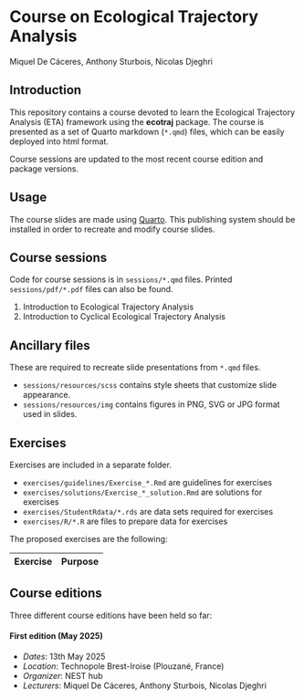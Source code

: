 Course on Ecological Trajectory Analysis
================
Miquel De Cáceres, Anthony Sturbois, Nicolas Djeghri

## Introduction

This repository contains a course devoted to learn the Ecological
Trajectory Analysis (ETA) framework using the **ecotraj** package. The
course is presented as a set of Quarto markdown (`*.qmd`) files, which
can be easily deployed into html format.

Course sessions are updated to the most recent course edition and
package versions.

## Usage

The course slides are made using [Quarto](https://quarto.org/). This
publishing system should be installed in order to recreate and modify
course slides.

## Course sessions

Code for course sessions is in `sessions/*.qmd` files. Printed
`sessions/pdf/*.pdf` files can also be found.

1.  Introduction to Ecological Trajectory Analysis
2.  Introduction to Cyclical Ecological Trajectory Analysis

## Ancillary files

These are required to recreate slide presentations from `*.qmd` files.

- `sessions/resources/scss` contains style sheets that customize slide
  appearance.
- `sessions/resources/img` contains figures in PNG, SVG or JPG format
  used in slides.

## Exercises

Exercises are included in a separate folder.

- `exercises/guidelines/Exercise_*.Rmd` are guidelines for exercises
- `exercises/solutions/Exercise_*_solution.Rmd` are solutions for
  exercises
- `exercises/StudentRdata/*.rds` are data sets required for exercises
- `exercises/R/*.R` are files to prepare data for exercises

The proposed exercises are the following:

| Exercise | Purpose |
|----------|---------|

## Course editions

Three different course editions have been held so far:

#### First edition (May 2025)

- *Dates*: 13th May 2025
- *Location*: Technopole Brest-Iroise (Plouzané, France)
- *Organizer*: NEST hub
- *Lecturers*: Miquel De Cáceres, Anthony Sturbois, Nicolas Djeghri

